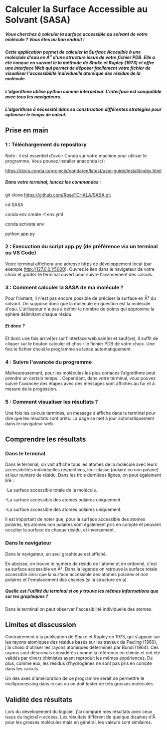 # Calculer la Surface Accessible au Solvant (SASA)

##### Vous cherchez à calculer la surface accessible au solvant de votre molécule ? Vous êtes au bon endroit !

##### Cette application permet de calculer la Surface Accesible à une moléclule d'eau en Å² d'une structure issue de votre fichier PDB. Elle a été conçue en suivant le la méthode de Shake et Rupley (1973) et offre une interface Web qui permet de déposer facilement votre fichier de visualiser l'accessibilité individuelle atomique des résidus de la molécule.

##### L'algorithme utilise python comme interpéteur. L'interface est compatible avec tous les navigateurs.

##### L'algorithme à nécessité dans sa construction différentes stratégies pour optimiser le temps de calcul.

## Prise en main

### 1 : Téléchargement du repository

Note : il est essentiel d'avoir Conda sur votre machine pour utiliser le programme. Vous pouvez installer anaconda ici : 

https://docs.conda.io/projects/conda/en/latest/user-guide/install/index.html

##### Dans votre terminal, lancez les commandes : 
git clone https://github.com/RoseTCHALA/SASA.git

cd SASA

conda env create -f env.yml

conda activate env

python app.py

### 2 : Execuction du script app.py (de préférence via un terminal ou VS Code)

Votre terminal affichera une adresse https de développement local (par exemple http://127.0.0.1:5000). Ouvrez le lien dans le navigateur de votre choix et gardez le terminal ouvert pour suivre l'avancement des calculs.

### 3 : Comment calculer la SASA de ma molécule ? 

Pour l'instant, il n'est pas encore possible de préciser la surface en Å² du solvant. On suppose donc que la molécule en question est la molécule d'eau. L'utilisateur n'a pas à définir le nombre de points qui approxime la sphère délimitant chaque résidu.

##### Et donc ? 

Et donc une fois arrivé(e) sur l'interface web sain(e) et sauf(ve), il suffit de cliquer sur le bouton calculer et chosir le fichier PDB de votre choix. Une fois le fichier choisi le programme se lance automatiquement.

### 4 : Suivre l'avancée du programme

Malheureusement, pour les molécules les plus coriaces l'algorithme peut prendre un certain temps... Cependant, dans votre terminal, vous pouvez suivre l'avancée des étapes avec des messages sont affichés au fur et à mesure de la progession.

### 5 : Comment visualiser les résultats ? 

Une fois les calculs terminés, un message s'affiche dans le terminal pour dire que les résultats sont prêts. La page se met à jour automatiquement dans le navigateur web.

## Comprendre les résultats

### Dans le terminal

Dans le terminal, on voit affiché tous les atomes de la molécule avec leurs accessibilités individuelles respectives, leur classe (polaire ou non polaire) et leur numéro de résidu. Dans les trois dernières lignes, on peut également lire :

-La surface accessible totale de la molécule.

-La surface accessible des atomes polaires uniquement.

-La surface accessible des atomes polaires uniquement.

Il est important de noter que, pour la surface accessible des atomes polaires, les atomes non polaires sont également pris en compte et peuvent occulter la surface de chaque résidu, et inversement.

### Dans le navigateur

Dans le navigateur, un seul graphique est affiché.

En abcisse, on trouve le numéro de résidu de l'atome et en ordonné, c'est sa surface accessible en Å². Dans la légende on retrouve la surface totale accessible ainsi que la surface accessible des atomes polaires et non polaires et l'emplacement des chaines (si la structure en a).

##### Quelle est l'utilité du terminal si on y trouve les mêmes informations que sur les graphiques ? 

Dans le terminal on peut observer l'accesibilité individuelle des atomes.

## Limites et disscussion

Contrairement à la publication de Shake et Rupley en 1973, qui s'appuie sur les rayons atomiques des résidus basés sur les travaux de Pauling (1960), j'ai choisi d'utiliser les rayons atomiques déterminés par Bondi (1964). Ces rayons sont désormais considérés comme la référence en chimie et ont été validés par divers chimistes ayant reproduit les mêmes expériences. De plus, comme eux, les résidus d'hydrogènes ne sont pas pris en compte dans les calculs.

Un des axes d'amélioration de ce programme serait de permettre le multiprocessing dans le cas ou on doit tester de très grosses molécules.

## Validité des résultats

Lors du dévelopement du logiciel, j'ai comparé mes résultats avec ceux issus du logiciel n access. Les résultats diffèrent de quelque dizaines d'Å pour les grosses molécules mais en général, les valeurs sont similaires.
